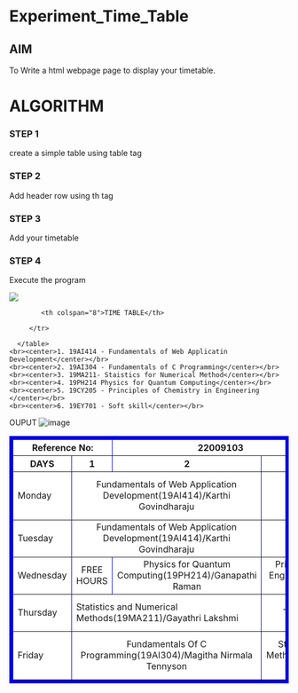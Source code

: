 # Experiment_Time_Table

## AIM
To Write a html webpage page to display your timetable.

# ALGORITHM
### STEP 1
create a simple table using table tag
### STEP 2
Add header row using th tag
### STEP 3
Add your timetable
### STEP 4
Execute the program
<!DOCTYPE html>
<html>

   <head>
      <title>TIME TABLE</title>
   </head>

   <body>
 <img src="logo.png"></img>
      <table border = "6" cellspacing="1" bordercolor="voilet" bgcolor="white">
         <tr>
       
            <th colspan="8">TIME TABLE</th>

         </tr>
 <tr>
  <th colspan="2">Reference No:</th>
         <th colspan="2">22009103</th>
  <th colspan="2">Name: </th>
  <th colspan="2">SABARI AKASH A</th>
 </tr>
         <tr>
            <th>DAYS</th>
            <th>1</th>
            <th>2</th>
            <th>3</th>
            <th>4</th>
            <th>5</th>
            <th>6</th>
            <th>7</th>
            <th>8</th> 
            <th>9</th>
         </tr>
       
 
  <tr>
             <td>Monday</td>
             <td colspan="2"><center>Fundamentals of Web Application Development(19AI414)/Karthi Govindharaju</center></td>
             <td colspan="2"><center>FREE HOURS</center></td>
             <td><center>Mentoring/(ECA-M-AIDS)/Shanmuga Priya S</center></td>
             <td colspan="2"><center>Fundamentals Of C Programming(19AI304)/Magitha Nirmala Tennyson</center></td>
             <td><center>Statistics and Numerical Methods(19MA211)/Gayathri Lakshmi</center></td>
</tr>
<tr>
             <td>Tuesday</td>
             <td colspan="2"><center>Fundamentals of Web Application Development(19AI414)/Karthi Govindharaju</center></td>
             <td colspan="2"><center>FREE HOURS</center></td>
             <td><center>LUNCH BREAK</center></td>
             <td colspan="2"<center>Coding Practice T06(CPT06)/Jeevitha Subramani</center></td>
</tr>
<tr>
             <td>Wednesday</td>
             <td colspan="1"><center>FREE HOURS</center></td>
             <td colspan="1"><center>Physics for Quantum Computing(19PH214)/Ganapathi Raman</center></td>
             <td colspan="2"><center>Principles of Chemistry in Engineering(19CY205)/Dolli H</center></td>
             <td><center>LUNCH BREAK</center></td>
             <td colspan="2"><center>Soft Skill(19EY701)/Saranya V</center></td>
</tr>
  <tr>
             <td>Thursday</td>
             <td colspan="2"<center>Statistics and Numerical Methods(19MA211)/Gayathri Lakshmi</center></td>
             <td colspan="2"><center>Coding Practice T06(CPT06)/Jeevitha Subramani</center></td>
             <td><center>LUNCH BREAK</center></td>
             <td colspan="2"><center>Principles of Chemistry in Engineering(19CY205)/Dolli H</center></td>
             <td colspan="2"><center>Physics for Quantum Computing(19PH214)/Ganapathi Raman</center></td>
</tr>
<tr>
             <td>Friday</td>
             <td colspan="2"><center>Fundamentals Of C Programming(19AI304)/Magitha Nirmala Tennyson</center></td>
             <td colspan="2"><center>Statistics and Numerical Methods(19MA211)/Gayathri Lakshmi</center></td>
             <td><center>LUNCH BREAK</center></td>
             <td colspan="2"><center>Fundamentals of Web Application Development(19AI414)/Karthi Govindharaju</center></td>
</tr>

 
        
      </table>
    <br><center>1. 19AI414 - Fundamentals of Web Applicatin Development</center></br>
    <br><center>2. 19AI304 - Fundamentals of C Programming</center></br>
    <br><center>3. 19MA211- Staistics for Numerical Method</center></br>
    <br><center>4. 19PH214 Physics for Quantum Computing</center></br>
    <br><center>5. 19CY205 - Principles of Chemistry in Engineering </center></br>
    <br><center>6. 19EY701 - Soft skill</center></br>
    
      
     
   </body>
</html>

OUPUT
![image](https://user-images.githubusercontent.com/119390227/211238776-f62bf601-11c3-4564-ac7e-d87d2686659d.png)




